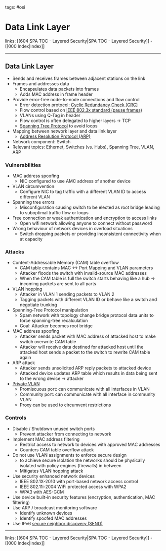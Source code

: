 tags: #osi

# Data Link Layer

links: [[604 SPA TOC - Layered Security|SPA TOC - Layered Security]] - [[000 Index|Index]]

---

## Data Link Layer

- Sends and receives frames between adjacent stations on the link
- Frames and addresses data
	- Encapsulates data packets into frames
	- Adds MAC address in frame header
- Provide error-free node-to-node connections and flow control
	- Error detection protocol: [Cyclic Redundancy Check (CRC)](https://en.wikipedia.org/wiki/Cyclic_redundancy_check)
	- Flow control based on [IEEE 802.3x standard (pause frames)](https://en.wikipedia.org/wiki/Ethernet_flow_control)
	- VLANs using Q-Tag in header
	- Flow control is often delegated to higher layers -> TCP
	- [Spanning Tree Protocol](https://en.wikipedia.org/wiki/Spanning_Tree_Protocol) to avoid loops
- Mapping between network layer and data link layer
	- [Address Resolution Protocol (ARP)](https://en.wikipedia.org/wiki/Address_Resolution_Protocol)
- Network component: Switch
- Relevant topics: Ethernet, Switches (vs. Hubs), Spanning Tree, VLAN, ARP

### Vulnerabilities

- MAC address spoofing
	- NIC configured to use AMC address of another device
- VLAN circumvention
	- Configure NIC to tag traffic with a different VLAN ID to access different VLAN
- Spanning tree errors
	- Misconfiguration causing switch to be elected as root bridge leading to suboptimal traffic flow or loops
- Free connection or weak authentication and encryption to access links
	- Open wifi network allowing anyone to connect without password
- Wrong behaviour of network devices in overload situations
	- Switch dropping packets or providing inconsistent connectivity when at capacity

### Attacks

- Content-Addressable Memory (CAM) table overflow
	- CAM table contains MAC <-> Port Mapping and VLAN parameters
	- Attacker floods the switch with invalid-source MAC addresses
	- When the CAM table is full the switch starts behaving like a hub -> incoming packets are sent to all parts
- VLAN hopping
	- Attacker in VLAN 1 sending packets to VLAN 2
	- Tagging packets with different VLAN ID or behave like a switch and negotiate trunking
- Spanning-Tree Protocol manipulation
	- Spam network with topology change bridge protocol data units to force spanning-tree recalculation
	- Goal: Attacker becomes root bridge
- MAC address spoofing
	- Attacker sends packet with MAC address of attacked host to make switch overwrite CAM table
	- Attacker will receive data destined for attacked host until the attacked host sends a packet to the switch to rewrite CAM table again
- ARP attack
	- Attacker sends unsolicited ARP reply packets to attacked device
	- Attacked device updates ARP table which results in data being sent to the wrong device -> attacker
- [Private VLAN](https://kb.netgear.com/de/21618/Was-sind-private-VLANs-und-wie-funktionieren-sie-mit-meinem-Managed-Switch?language=de)
	- Promiscuous port: can communicate with all interfaces in VLAN
	- Community port: can communicate with all interface in community VLAN
	- Proxy can be used to circumvent restrictions

### Controls

- Disable / Shutdown unused switch ports
	- Prevent attacker from connecting to network
- Implement MAC address filtering
	- Restrict access to network to devices with approved MAC addresses
	- Counters CAM table overflow attack
- Do not use VLAN assignments to enforce secure design
	- to achieve secure isolation the networks should be physically isolated with policy engines (firewalls) in between
	- Mitigates VLAN hopping attack
- Use security enhanced network devices
	- IEEE 802.1X-2010 with port-based network access control
	- IEEE 802.11i-2004 WiFi protected access with WPA2
	- WPA3 with AES-GCM
- Use device built-in security features (encryption, authentication, MAC filtering)
- Use ARP / broadcast monitoring software
	- Identify unknown devices
	- Identify spoofed MAC addresses
- Use IPv6 [secure neighbor discovery (SEND)](https://en.wikipedia.org/wiki/Secure_Neighbor_Discovery)

---
links: [[604 SPA TOC - Layered Security|SPA TOC - Layered Security]] - [[000 Index|Index]]